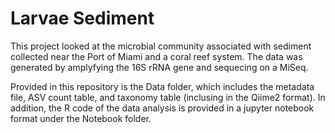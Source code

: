# Larvae Sediment
This project looked at the microbial community associated with sediment collected near the Port of Miami and a coral reef system. The data was generated by amplyfying the 16S rRNA gene and sequecing on a MiSeq.

Provided in this repository is the Data folder, which includes the metadata file, ASV count table, and taxonomy table (inclusing in the Qiime2 format). In addition, the R code of the data analysis is provided in a jupyter notebook format under the Notebook folder.
